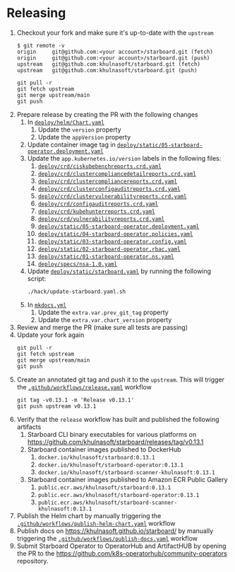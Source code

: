 # Releasing

1. Checkout your fork and make sure it's up-to-date with the `upstream`
   ```console
   $ git remote -v
   origin     git@github.com:<your account>/starboard.git (fetch)
   origin     git@github.com:<your account>/starboard.git (push)
   upstream   git@github.com:khulnasoft/starboard.git (fetch)
   upstream   git@github.com:khulnasoft/starboard.git (push)
   ```
   ```
   git pull -r
   git fetch upstream
   git merge upstream/main
   git push
   ```
2. Prepare release by creating the PR with the following changes
   1. In [`deploy/helm/Chart.yaml`]
      1. Update the `version` property
      2. Update the `appVersion` property
   2. Update container image tag in [`deploy/static/05-starboard-operator.deployment.yaml`]
   3. Update the `app.kubernetes.io/version` labels in the following files:
      1. [`deploy/crd/ciskubebenchreports.crd.yaml`]
      2. [`deploy/crd/clustercompliancedetailreports.crd.yaml`]
      3. [`deploy/crd/clustercompliancereports.crd.yaml`]
      4. [`deploy/crd/clusterconfigauditreports.crd.yaml`]
      5. [`deploy/crd/clustervulnerabilityreports.crd.yaml`]
      6. [`deploy/crd/configauditreports.crd.yaml`]
      7. [`deploy/crd/kubehunterreports.crd.yaml`]
      8. [`deploy/crd/vulnerabilityreports.crd.yaml`]
      9. [`deploy/static/05-starboard-operator.deployment.yaml`]
      10. [`deploy/static/04-starboard-operator.policies.yaml`]
      11. [`deploy/static/03-starboard-operator.config.yaml`]
      12. [`deploy/static/02-starboard-operator.rbac.yaml`]
      13. [`deploy/static/01-starboard-operator.ns.yaml`]
      14. [`deploy/specs/nsa-1.0.yaml`]
   4. Update [`deploy/static/starboard.yaml`] by running the following script:
      ```
      ./hack/update-starboard.yaml.sh
      ```
   5. In [`mkdocs.yml`]
      1. Update the `extra.var.prev_git_tag` property
      2. Update the `extra.var.chart_version` property
3. Review and merge the PR (make sure all tests are passing)
4. Update your fork again
   ```
   git pull -r
   git fetch upstream
   git merge upstream/main
   git push
   ```
5. Create an annotated git tag and push it to the `upstream`. This will trigger the [`.github/workflows/release.yaml`] workflow
   ```
   git tag -v0.13.1 -m 'Release v0.13.1'
   git push upstream v0.13.1
   ```
6. Verify that the `release` workflow has built and published the following artifacts
   1. Starboard CLI binary executables for various platforms on https://github.com/khulnasoft/starboard/releases/tag/v0.13.1
   2. Starboard container images published to DockerHub
      1. `docker.io/khulnasoft/starboard:0.13.1`
      2. `docker.io/khulnasoft/starboard-operator:0.13.1`
      3. `docker.io/khulnasoft/starboard-scanner-khulnasoft:0.13.1`
   3. Starboard container images published to Amazon ECR Public Gallery
      1. `public.ecr.aws/khulnasoft/starboard:0.13.1`
      2. `public.ecr.aws/khulnasoft/starboard-operator:0.13.1`
      3. `public.ecr.aws/khulnasoft/starboard-scanner-khulnasoft:0.13.1`
7. Publish the Helm chart by manually triggering the [`.github/workflows/publish-helm-chart.yaml`] workflow
8. Publish docs on https://khulnasoft.github.io/starboard/ by manually triggering the [`.github/workflows/publish-docs.yaml`] workflow
9. Submit Starboard Operator to OperatorHub and ArtifactHUB by opening the PR to the https://github.com/k8s-operatorhub/community-operators repository.

[`deploy/helm/Chart.yaml`]: ./deploy/helm/Chart.yaml
[`deploy/crd/ciskubebenchreports.crd.yaml`]: ./deploy/crd/ciskubebenchreports.crd.yaml
[`deploy/crd/clustercompliancedetailreports.crd.yaml`]: ./deploy/crd/clustercompliancedetailreports.crd.yaml
[`deploy/crd/clustercompliancereports.crd.yaml`]: ./deploy/crd/clustercompliancereports.crd.yaml
[`deploy/crd/clusterconfigauditreports.crd.yaml`]: ./deploy/crd/clusterconfigauditreports.crd.yaml
[`deploy/crd/clustervulnerabilityreports.crd.yaml`]: ./deploy/crd/clustervulnerabilityreports.crd.yaml
[`deploy/crd/configauditreports.crd.yaml`]: ./deploy/crd/configauditreports.crd.yaml
[`deploy/crd/kubehunterreports.crd.yaml`]: ./deploy/crd/kubehunterreports.crd.yaml
[`deploy/crd/vulnerabilityreports.crd.yaml`]: ./deploy/crd/vulnerabilityreports.crd.yaml
[`deploy/static/05-starboard-operator.deployment.yaml`]: ./deploy/static/05-starboard-operator.deployment.yaml
[`deploy/static/04-starboard-operator.policies.yaml`]: ./deploy/static/04-starboard-operator.policies.yaml
[`deploy/static/03-starboard-operator.config.yaml`]: ./deploy/static/03-starboard-operator.config.yaml
[`deploy/static/02-starboard-operator.rbac.yaml`]: ./deploy/static/02-starboard-operator.rbac.yaml
[`deploy/static/01-starboard-operator.ns.yaml`]: ./deploy/static/01-starboard-operator.ns.yaml
[`deploy/specs/nsa-1.0.yaml`]: ./deploy/specs/nsa-1.0.yaml
[`deploy/static/starboard.yaml`]: ./deploy/static/starboard.yaml
[`mkdocs.yml`]: ./mkdocs.yml
[`.github/workflows/release.yaml`]: ./.github/workflows/release.yaml
[`.github/workflows/publish-helm-chart.yaml`]: ./.github/workflows/publish-helm-chart.yaml
[`.github/workflows/publish-docs.yaml`]: ./.github/workflows/publish-docs.yaml
